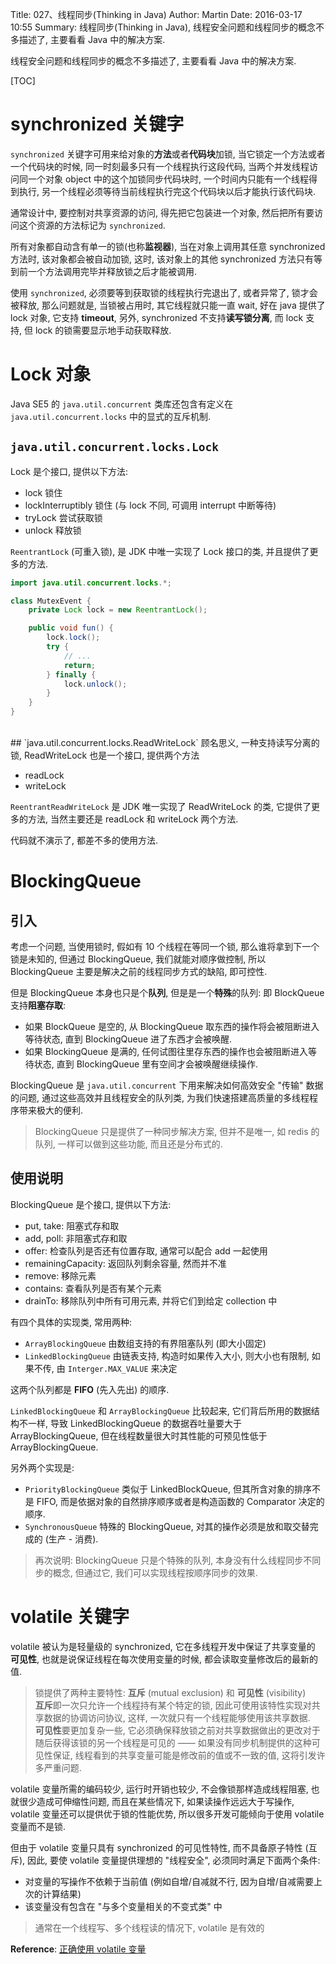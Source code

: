 Title: 027、线程同步(Thinking in Java)
Author: Martin
Date: 2016-03-17 10:55
Summary: 线程同步(Thinking in Java), 线程安全问题和线程同步的概念不多描述了, 主要看看 Java 中的解决方案.

线程安全问题和线程同步的概念不多描述了, 主要看看 Java 中的解决方案.

[TOC]

# synchronized 关键字
`synchronized` 关键字可用来给对象的**方法**或者**代码块**加锁, 当它锁定一个方法或者一个代码块的时候, 同一时刻最多只有一个线程执行这段代码, 当两个并发线程访问同一个对象 object 中的这个加锁同步代码块时, 一个时间内只能有一个线程得到执行, 另一个线程必须等待当前线程执行完这个代码块以后才能执行该代码块.

通常设计中, 要控制对共享资源的访问, 得先把它包装进一个对象, 然后把所有要访问这个资源的方法标记为 `synchronized`.

所有对象都自动含有单一的锁(也称**监视器**), 当在对象上调用其任意 synchronized 方法时, 该对象都会被自动加锁, 这时, 该对象上的其他 synchronized 方法只有等到前一个方法调用完毕并释放锁之后才能被调用.

使用 `synchronized`, 必须要等到获取锁的线程执行完退出了, 或者异常了, 锁才会被释放, 那么问题就是, 当锁被占用时, 其它线程就只能一直 wait, 好在 java 提供了 lock 对象, 它支持 **timeout**, 另外, synchronized 不支持**读写锁分离**, 而 lock 支持, 但 lock 的锁需要显示地手动获取释放.

# Lock 对象
Java SE5 的 `java.util.concurrent` 类库还包含有定义在 `java.util.concurrent.locks` 中的显式的互斥机制.

## `java.util.concurrent.locks.Lock`
Lock 是个接口, 提供以下方法:

- lock 锁住
- lockInterruptibly 锁住 (与 lock 不同, 可调用 interrupt 中断等待)
- tryLock 尝试获取锁
- unlock 释放锁

`ReentrantLock` (可重入锁), 是 JDK 中唯一实现了 Lock 接口的类, 并且提供了更多的方法.

```java
import java.util.concurrent.locks.*;

class MutexEvent {
    private Lock lock = new ReentrantLock();

    public void fun() {
        lock.lock();
        try {
            // ...
            return;
        } finally {
            lock.unlock();
        }
    }
}
```
<br>
## `java.util.concurrent.locks.ReadWriteLock`
顾名思义, 一种支持读写分离的锁, ReadWriteLock 也是一个接口, 提供两个方法

- readLock
- writeLock

`ReentrantReadWriteLock` 是 JDK 唯一实现了 ReadWriteLock 的类, 它提供了更多的方法, 当然主要还是 readLock 和 writeLock 两个方法.

代码就不演示了, 都差不多的使用方法.

# BlockingQueue
## 引入
考虑一个问题, 当使用锁时, 假如有 10 个线程在等同一个锁, 那么谁将拿到下一个锁是未知的, 但通过 BlockingQueue, 我们就能对顺序做控制, 所以 BlockingQueue 主要是解决之前的线程同步方式的缺陷, 即可控性.

但是 BlockingQueue 本身也只是个**队列**, 但是是一个**特殊**的队列: 即 BlockQueue 支持**阻塞存取**:

- 如果 BlockQueue 是空的, 从 BlockingQueue 取东西的操作将会被阻断进入等待状态, 直到 BlockingQueue 进了东西才会被唤醒.
- 如果 BlockingQueue 是满的, 任何试图往里存东西的操作也会被阻断进入等待状态, 直到 BlockingQueue 里有空间才会被唤醒继续操作.

BlockingQueue 是 `java.util.concurrent` 下用来解决如何高效安全 "传输" 数据的问题, 通过这些高效并且线程安全的队列类, 为我们快速搭建高质量的多线程程序带来极大的便利.

> BlockingQueue 只是提供了一种同步解决方案, 但并不是唯一, 如 redis 的队列, 一样可以做到这些功能, 而且还是分布式的.

## 使用说明
BlockingQueue 是个接口, 提供以下方法:

- put, take: 阻塞式存和取
- add, poll: 非阻塞式存和取
- offer: 检查队列是否还有位置存取, 通常可以配合 add 一起使用
- remainingCapacity: 返回队列剩余容量, 然而并不准
- remove: 移除元素
- contains: 查看队列是否有某个元素
- drainTo: 移除队列中所有可用元素, 并将它们到给定 collection 中

有四个具体的实现类, 常用两种:

- `ArrayBlockingQueue` 由数组支持的有界阻塞队列 (即大小固定)
- `LinkedBlockingQueue` 由链表支持, 构造时如果传入大小, 则大小也有限制, 如果不传, 由 `Interger.MAX_VALUE` 来决定

这两个队列都是 **FIFO** (先入先出) 的顺序.

`LinkedBlockingQueue` 和 `ArrayBlockingQueue` 比较起来, 它们背后所用的数据结构不一样, 导致 LinkedBlockingQueue 的数据吞吐量要大于 ArrayBlockingQueue, 但在线程数量很大时其性能的可预见性低于 ArrayBlockingQueue.

另外两个实现是:

- `PriorityBlockingQueue` 类似于 LinkedBlockQueue, 但其所含对象的排序不是 FIFO, 而是依据对象的自然排序顺序或者是构造函数的 Comparator 决定的顺序.
- `SynchronousQueue` 特殊的 BlockingQueue, 对其的操作必须是放和取交替完成的 (生产 - 消费).

> 再次说明: BlockingQueue 只是个特殊的队列, 本身没有什么线程同步不同步的概念, 但通过它, 我们可以实现线程按顺序同步的效果.

# volatile 关键字
volatile 被认为是轻量级的 synchronized, 它在多线程开发中保证了共享变量的 **可见性**, 也就是说保证线程在每次使用变量的时候, 都会读取变量修改后的最新的值.

> 锁提供了两种主要特性: **互斥** (mutual exclusion) 和 **可见性** (visibility)<br>
> **互斥**即一次只允许一个线程持有某个特定的锁, 因此可使用该特性实现对共享数据的协调访问协议, 这样, 一次就只有一个线程能够使用该共享数据.<br>
> **可见性**要更加复杂一些, 它必须确保释放锁之前对共享数据做出的更改对于随后获得该锁的另一个线程是可见的 —— 如果没有同步机制提供的这种可见性保证, 线程看到的共享变量可能是修改前的值或不一致的值, 这将引发许多严重问题.

volatile 变量所需的编码较少, 运行时开销也较少, 不会像锁那样造成线程阻塞, 也就很少造成可伸缩性问题, 而且在某些情况下, 如果读操作远远大于写操作, volatile 变量还可以提供优于锁的性能优势, 所以很多开发可能倾向于使用 volatile 变量而不是锁.

但由于 volatile 变量只具有 synchronized 的可见性特性, 而不具备原子特性 (互斥), 因此, 要使 volatile 变量提供理想的 "线程安全", 必须同时满足下面两个条件:

- 对变量的写操作不依赖于当前值 (例如自增/自减就不行, 因为自增/自减需要上次的计算结果)
- 该变量没有包含在 "与多个变量相关的不变式类" 中

> 通常在一个线程写、多个线程读的情况下, volatile 是有效的

**Reference**: [正确使用 volatile 变量](http://www.ibm.com/developerworks/cn/java/j-jtp06197.html)
